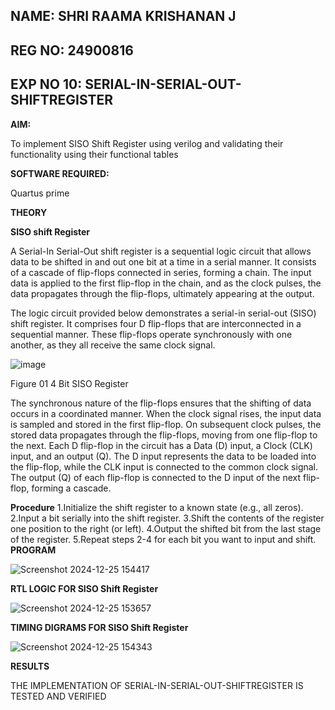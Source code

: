 ## NAME: SHRI RAAMA KRISHANAN J ##
## REG NO: 24900816
## EXP NO 10: SERIAL-IN-SERIAL-OUT-SHIFTREGISTER ##

**AIM:**

To implement  SISO Shift Register using verilog and validating their functionality using their functional tables

**SOFTWARE REQUIRED:**

Quartus prime

**THEORY**

**SISO shift Register**

A Serial-In Serial-Out shift register is a sequential logic circuit that allows data to be shifted in and out one bit at a time in a serial manner. It consists of a cascade of flip-flops connected in series, forming a chain. The input data is applied to the first flip-flop in the chain, and as the clock pulses, the data propagates through the flip-flops, ultimately appearing at the output.

The logic circuit provided below demonstrates a serial-in serial-out (SISO) shift register. It comprises four D flip-flops that are interconnected in a sequential manner. These flip-flops operate synchronously with one another, as they all receive the same clock signal.

![image](https://github.com/naavaneetha/SERIAL-IN-SERIAL-OUT-SHIFTREGISTER/assets/154305477/e81c4072-37f9-46c6-8145-566764b74c3a)

Figure 01 4 Bit SISO Register

The synchronous nature of the flip-flops ensures that the shifting of data occurs in a coordinated manner. When the clock signal rises, the input data is sampled and stored in the first flip-flop. On subsequent clock pulses, the stored data propagates through the flip-flops, moving from one flip-flop to the next.
Each D flip-flop in the circuit has a Data (D) input, a Clock (CLK) input, and an output (Q). The D input represents the data to be loaded into the flip-flop, while the CLK input is connected to the common clock signal. The output (Q) of each flip-flop is connected to the D input of the next flip-flop, forming a cascade.

**Procedure**
1.Initialize the shift register to a known state (e.g., all zeros).
2.Input a bit serially into the shift register.
3.Shift the contents of the register one position to the right (or left).
4.Output the shifted bit from the last stage of the register. 
5.Repeat steps 2-4 for each bit you want to input and shift.
**PROGRAM**

![Screenshot 2024-12-25 154417](https://github.com/user-attachments/assets/b9d7192c-d5c7-49a3-a362-ac796ad26465)

**RTL LOGIC FOR SISO Shift Register**

![Screenshot 2024-12-25 153657](https://github.com/user-attachments/assets/da7dd77a-50a2-44e4-a1e0-d0e4b3e07809)

**TIMING DIGRAMS FOR SISO Shift Register**

![Screenshot 2024-12-25 154343](https://github.com/user-attachments/assets/8aad3080-8b91-48f2-997f-5d3925f3ff1d)

**RESULTS**

THE IMPLEMENTATION OF SERIAL-IN-SERIAL-OUT-SHIFTREGISTER IS TESTED AND VERIFIED
